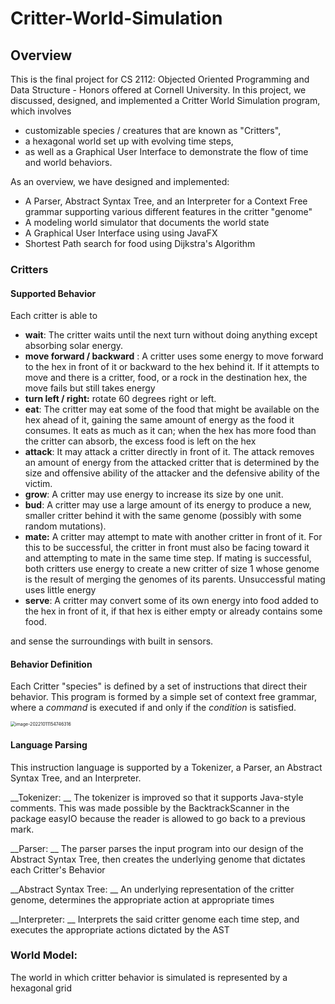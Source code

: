 # Critter-World-Simulation

## Overview

This is the final project for CS 2112: Objected Oriented Programming and Data Structure - Honors offered at Cornell University. In this project, we discussed, designed, and implemented a Critter World Simulation program, which involves 

- customizable species / creatures that are known as "Critters", 
- a hexagonal world set up with evolving time steps, 
- as well as a Graphical User Interface to demonstrate the flow of time and world behaviors. 

As an overview, we have designed and implemented: 

- A Parser, Abstract Syntax Tree, and an Interpreter for a Context Free grammar supporting various different features in the critter "genome" 
- A modeling world simulator that documents the world state
- A Graphical User Interface using using JavaFX  
- Shortest Path search for food using Dijkstra's Algorithm





### Critters

#### Supported Behavior

Each critter is able to 

- **wait**: The critter waits until the next turn without doing anything except absorbing solar energy.
- **move forward / backward** : A critter uses some energy to move forward to the hex in front of it or backward to the hex behind it. If it attempts to move and there is a critter, food, or a rock in the destination hex, the move fails but still takes energy
- **turn left / right:** rotate 60 degrees right or left.
- **eat**: The critter may eat some of the food that might be available on the hex ahead of it, gaining the same amount of energy as the food it consumes. It eats as much as it can; when the hex has more food than the critter can absorb, the excess food is left on the hex
- **attack**: It may attack a critter directly in front of it. The attack removes an amount of energy from the attacked critter that is determined by the size and offensive ability of the attacker and the defensive ability of the victim.
- **grow**: A critter may use energy to increase its size by one unit.
- **bud**: A critter may use a large amount of its energy to produce a new, smaller critter behind it with the same genome (possibly with some random mutations).
- **mate:** A critter may attempt to mate with another critter in front of it. For this to be successful, the critter in front must also be facing toward it and attempting to mate in the same time step. If mating is successful, both critters use energy to create a new critter of size 1 whose genome is the result of merging the genomes of its parents. Unsuccessful mating uses little energy
- **serve**: A critter may convert some of its own energy into food added to the hex in front of it, if that hex is either empty or already contains some food.

and sense the surroundings with built in sensors. 

#### Behavior Definition

Each Critter "species" is defined by a set of instructions that direct their behavior. This program is formed by a simple set of context free grammar, where a *command* is executed if and only if the *condition* is satisfied. 

<img src="/Users/angelachao/Library/Application Support/typora-user-images/image-20221011154746316.png" alt="image-20221011154746316" style="zoom:50%;" /> 



#### Language Parsing

This instruction language is supported by a Tokenizer, a Parser, an Abstract Syntax Tree, and an Interpreter. 

__Tokenizer: __ The tokenizer is improved so that it supports Java-style comments. This was made possible by the BacktrackScanner in the package easyIO because the reader is allowed to go back to a previous mark.

__Parser: __ The parser parses the input program into our design of the Abstract Syntax Tree, then creates the underlying genome that dictates each Critter's Behavior

__Abstract Syntax Tree: __ An underlying representation of the critter genome, determines the appropriate action at appropriate times

__Interpreter: __ Interprets the said critter genome each time step, and executes the appropriate actions dictated by the AST 



### World Model: 

The world in which critter behavior is simulated is represented by a hexagonal grid

